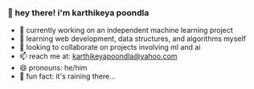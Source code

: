 ### 👋 hey there! i'm karthikeya poondla

- 🔭 currently working on an independent machine learning project
- 🌱 learning web development, data structures, and algorithms myself
- 🤝 looking to collaborate on projects involving ml and ai
- 📫 reach me at: karthikeyapoondla@yahoo.com
- 😄 pronouns: he/him
- 🦦 fun fact: it's raining there...
